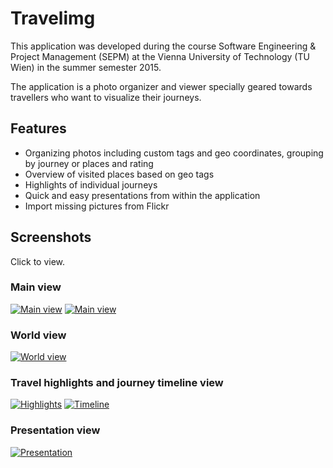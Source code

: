 Travelimg
=========

This application was developed during the course Software Engineering & Project Management (SEPM) at 
the Vienna University of Technology (TU Wien) in the summer semester 2015.
 
The application is a photo organizer and viewer specially geared towards travellers who want to visualize their journeys.

Features
--------

* Organizing photos including custom tags and geo coordinates, grouping by journey or places and rating
* Overview of visited places based on geo tags
* Highlights of individual journeys
* Quick and easy presentations from within the application
* Import missing pictures from Flickr

Screenshots
-----------

Click to view.

### Main view

[![Main view](https://github.com/travelimg/travelimg/raw/master/docs/assets/main_1-small.png)](https://github.com/travelimg/travelimg/raw/master/docs/assets/main_1.png)
[![Main view](https://github.com/travelimg/travelimg/raw/master/docs/assets/main_2-small.png)](https://github.com/travelimg/travelimg/raw/master/docs/assets/main_2.png)

### World view

[![World view](https://github.com/travelimg/travelimg/raw/master/docs/assets/world-small.png)](https://github.com/travelimg/travelimg/raw/master/docs/assets/world.png)

### Travel highlights and journey timeline view

[![Highlights](https://github.com/travelimg/travelimg/raw/master/docs/assets/highlights-small.png)](https://github.com/travelimg/travelimg/raw/master/docs/assets/highlights.png)
[![Timeline](https://github.com/travelimg/travelimg/raw/master/docs/assets/timeline-small.png)](https://github.com/travelimg/travelimg/raw/master/docs/assets/timeline.png)

### Presentation view

[![Presentation](https://github.com/travelimg/travelimg/raw/master/docs/assets/presentation-small.png)](https://github.com/travelimg/travelimg/raw/master/docs/assets/presentation.png)
